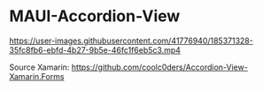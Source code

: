 # MAUI-Accordion-View


https://user-images.githubusercontent.com/41776940/185371328-35fc8fb6-ebfd-4b27-9b5e-46fc1f6eb5c3.mp4

Source Xamarin:
https://github.com/coolc0ders/Accordion-View-Xamarin.Forms
